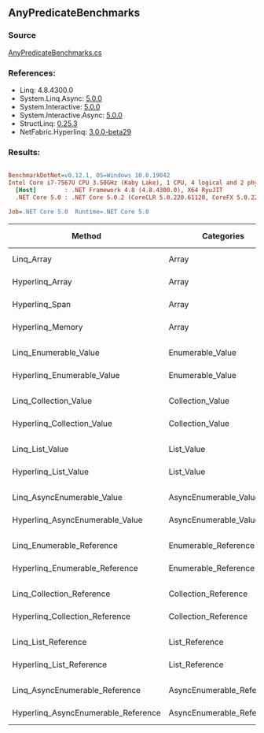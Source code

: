 ﻿## AnyPredicateBenchmarks

### Source
[AnyPredicateBenchmarks.cs](../NetFabric.Hyperlinq.Benchmarks/Benchmarks/AnyPredicateBenchmarks.cs)

### References:
- Linq: 4.8.4300.0
- System.Linq.Async: [5.0.0](https://www.nuget.org/packages/System.Linq.Async/5.0.0)
- System.Interactive: [5.0.0](https://www.nuget.org/packages/System.Interactive/5.0.0)
- System.Interactive.Async: [5.0.0](https://www.nuget.org/packages/System.Interactive.Async/5.0.0)
- StructLinq: [0.25.3](https://www.nuget.org/packages/StructLinq/0.25.3)
- NetFabric.Hyperlinq: [3.0.0-beta29](https://www.nuget.org/packages/NetFabric.Hyperlinq/3.0.0-beta29)

### Results:
``` ini

BenchmarkDotNet=v0.12.1, OS=Windows 10.0.19042
Intel Core i7-7567U CPU 3.50GHz (Kaby Lake), 1 CPU, 4 logical and 2 physical cores
  [Host]        : .NET Framework 4.8 (4.8.4300.0), X64 RyuJIT
  .NET Core 5.0 : .NET Core 5.0.2 (CoreCLR 5.0.220.61120, CoreFX 5.0.220.61120), X64 RyuJIT

Job=.NET Core 5.0  Runtime=.NET Core 5.0  

```
|                              Method |                Categories | Count |        Mean |    Error |   StdDev | Ratio |  Gen 0 | Gen 1 | Gen 2 | Allocated |
|------------------------------------ |-------------------------- |------ |------------:|---------:|---------:|------:|-------:|------:|------:|----------:|
|                          Linq_Array |                     Array |   100 |   557.44 ns | 1.160 ns | 1.028 ns |  1.00 | 0.0153 |     - |     - |      32 B |
|                     Hyperlinq_Array |                     Array |   100 |   187.98 ns | 0.259 ns | 0.230 ns |  0.34 |      - |     - |     - |         - |
|                      Hyperlinq_Span |                     Array |   100 |   189.53 ns | 0.548 ns | 0.458 ns |  0.34 |      - |     - |     - |         - |
|                    Hyperlinq_Memory |                     Array |   100 |   190.13 ns | 0.451 ns | 0.422 ns |  0.34 |      - |     - |     - |         - |
|                                     |                           |       |             |          |          |       |        |       |       |           |
|               Linq_Enumerable_Value |          Enumerable_Value |   100 |   739.29 ns | 1.522 ns | 1.349 ns |  1.00 | 0.0153 |     - |     - |      32 B |
|          Hyperlinq_Enumerable_Value |          Enumerable_Value |   100 |   203.08 ns | 0.430 ns | 0.359 ns |  0.27 |      - |     - |     - |         - |
|                                     |                           |       |             |          |          |       |        |       |       |           |
|               Linq_Collection_Value |          Collection_Value |   100 |   737.14 ns | 1.366 ns | 1.211 ns |  1.00 | 0.0153 |     - |     - |      32 B |
|          Hyperlinq_Collection_Value |          Collection_Value |   100 |   241.16 ns | 0.724 ns | 0.677 ns |  0.33 |      - |     - |     - |         - |
|                                     |                           |       |             |          |          |       |        |       |       |           |
|                     Linq_List_Value |                List_Value |   100 |   738.33 ns | 1.090 ns | 1.020 ns |  1.00 | 0.0153 |     - |     - |      32 B |
|                Hyperlinq_List_Value |                List_Value |   100 |   393.22 ns | 0.587 ns | 0.549 ns |  0.53 |      - |     - |     - |         - |
|                                     |                           |       |             |          |          |       |        |       |       |           |
|          Linq_AsyncEnumerable_Value |     AsyncEnumerable_Value |   100 | 2,142.07 ns | 4.926 ns | 4.607 ns |  1.00 | 0.0191 |     - |     - |      40 B |
|     Hyperlinq_AsyncEnumerable_Value |     AsyncEnumerable_Value |   100 |    80.78 ns | 0.161 ns | 0.150 ns |  0.04 |      - |     - |     - |         - |
|                                     |                           |       |             |          |          |       |        |       |       |           |
|           Linq_Enumerable_Reference |      Enumerable_Reference |   100 |   581.65 ns | 0.687 ns | 0.609 ns |  1.00 | 0.0153 |     - |     - |      32 B |
|      Hyperlinq_Enumerable_Reference |      Enumerable_Reference |   100 |   585.81 ns | 2.005 ns | 1.674 ns |  1.01 | 0.0153 |     - |     - |      32 B |
|                                     |                           |       |             |          |          |       |        |       |       |           |
|           Linq_Collection_Reference |      Collection_Reference |   100 |   585.45 ns | 4.103 ns | 3.426 ns |  1.00 | 0.0153 |     - |     - |      32 B |
|      Hyperlinq_Collection_Reference |      Collection_Reference |   100 |   535.46 ns | 1.845 ns | 1.725 ns |  0.91 | 0.0153 |     - |     - |      32 B |
|                                     |                           |       |             |          |          |       |        |       |       |           |
|                 Linq_List_Reference |            List_Reference |   100 |   515.11 ns | 1.186 ns | 1.109 ns |  1.00 | 0.0153 |     - |     - |      32 B |
|            Hyperlinq_List_Reference |            List_Reference |   100 |   349.71 ns | 0.985 ns | 0.873 ns |  0.68 |      - |     - |     - |         - |
|                                     |                           |       |             |          |          |       |        |       |       |           |
|      Linq_AsyncEnumerable_Reference | AsyncEnumerable_Reference |   100 | 2,060.41 ns | 4.440 ns | 3.936 ns |  1.00 | 0.0191 |     - |     - |      40 B |
| Hyperlinq_AsyncEnumerable_Reference | AsyncEnumerable_Reference |   100 |    86.05 ns | 0.537 ns | 0.449 ns |  0.04 | 0.0191 |     - |     - |      40 B |
